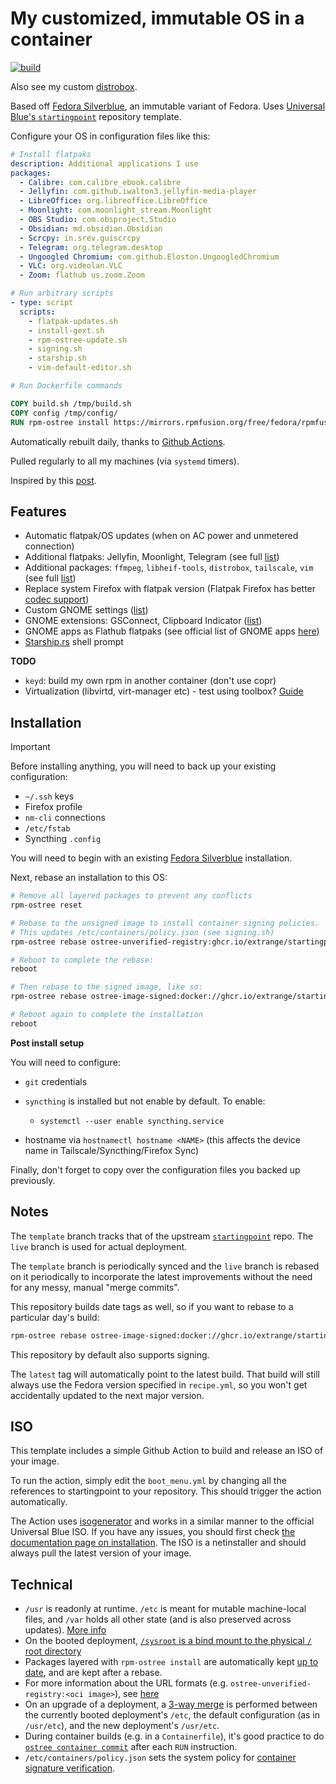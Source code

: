 # My customized, immutable OS in a container

[![build]][build-yml]

 Also see my custom [distrobox].

Based off [Fedora Silverblue], an immutable variant of Fedora. Uses [Universal Blue's `startingpoint`][startingpoint] repository template.

Configure your OS in configuration files like this:

```yaml
# Install flatpaks
description: Additional applications I use
packages:
  - Calibre: com.calibre_ebook.calibre
  - Jellyfin: com.github.iwalton3.jellyfin-media-player
  - LibreOffice: org.libreoffice.LibreOffice
  - Moonlight: com.moonlight_stream.Moonlight
  - OBS Studio: com.obsproject.Studio
  - Obsidian: md.obsidian.Obsidian
  - Scrcpy: in.srev.guiscrcpy
  - Telegram: org.telegram.desktop
  - Ungoogled Chromium: com.github.Eloston.UngoogledChromium
  - VLC: org.videolan.VLC
  - Zoom: flathub us.zoom.Zoom
```

```yaml
# Run arbitrary scripts
- type: script
  scripts:
    - flatpak-updates.sh
    - install-gext.sh
    - rpm-ostree-update.sh
    - signing.sh
    - starship.sh
    - vim-default-editor.sh
```

```dockerfile
# Run Dockerfile commands

COPY build.sh /tmp/build.sh
COPY config /tmp/config/
RUN rpm-ostree install https://mirrors.rpmfusion.org/free/fedora/rpmfusion-free-release-$(rpm -E %fedora).noarch.rpm https://mirrors.rpmfusion.org/nonfree/fedora/rpmfusion-nonfree-release-$(rpm -E %fedora).noarch.rpm
```
Automatically rebuilt daily, thanks to [Github Actions].

Pulled regularly to all my machines (via `systemd` timers).

Inspired by this [post].

## Features

- Automatic flatpak/OS updates (when on AC power and unmetered connection)
- Additional flatpaks: Jellyfin, Moonlight, Telegram (see full [list][yafti])
- Additional packages: `ffmpeg`, `libheif-tools`, `distrobox`, `tailscale`, `vim` (see full [list][packages])
- Replace system Firefox with flatpak version (Flatpak Firefox has better [codec support])
- Custom GNOME settings ([list][yafti])
- GNOME extensions: GSConnect, Clipboard Indicator ([list][yafti])
- GNOME apps as Flathub flatpaks (see official list of GNOME apps [here][gnome-apps])
- [Starship.rs] shell prompt

**TODO**

- `keyd`: build my own rpm in another container (don't use copr)
- Virtualization (libvirtd, virt-manager etc) - test using toolbox? [Guide]

## Installation

> [!IMPORTANT]
> Before installing anything, you will need to back up your existing configuration:
>
> - `~/.ssh` keys
> - Firefox profile
> - `nm-cli` connections
> - `/etc/fstab`
> - Syncthing `.config`

You will need to begin with an existing [Fedora Silverblue] installation.

Next, rebase an installation to this OS:

```bash
# Remove all layered packages to prevent any conflicts
rpm-ostree reset

# Rebase to the unsigned image to install container signing policies.
# This updates /etc/containers/policy.json (see signing.sh)
rpm-ostree rebase ostree-unverified-registry:ghcr.io/extrange/startingpoint

# Reboot to complete the rebase:
reboot

# Then rebase to the signed image, like so:
rpm-ostree rebase ostree-image-signed:docker://ghcr.io/extrange/startingpoint

# Reboot again to complete the installation
reboot
```

**Post install setup**

You will need to configure:

- `git` credentials
- `syncthing` is installed but not enable by default. To enable:

  - `systemctl --user enable syncthing.service`

- hostname via `hostnamectl hostname <NAME>` (this affects the device name in Tailscale/Syncthing/Firefox Sync)

Finally, don't forget to copy over the configuration files you backed up previously.

## Notes

The `template` branch tracks that of the upstream [`startingpoint`][startingpoint] repo. The `live` branch is used for actual deployment.

The `template` branch is periodically synced and the `live` branch is rebased on it periodically to incorporate the latest improvements without the need for any messy, manual "merge commits".

This repository builds date tags as well, so if you want to rebase to a particular day's build:

```bash
rpm-ostree rebase ostree-image-signed:docker://ghcr.io/extrange/startingpoint:20230403
```

This repository by default also supports signing.

The `latest` tag will automatically point to the latest build. That build will still always use the Fedora version specified in `recipe.yml`, so you won't get accidentally updated to the next major version.

## ISO

This template includes a simple Github Action to build and release an ISO of your image.

To run the action, simply edit the `boot_menu.yml` by changing all the references to startingpoint to your repository. This should trigger the action automatically.

The Action uses [isogenerator](https://github.com/ublue-os/isogenerator) and works in a similar manner to the official Universal Blue ISO. If you have any issues, you should first check [the documentation page on installation](https://universal-blue.org/installation/). The ISO is a netinstaller and should always pull the latest version of your image.

## Technical

- `/usr` is readonly at runtime. `/etc` is meant for mutable machine-local files, and `/var` holds all other state (and is also preserved across updates). [More info][filesystem-layout]
- On the booted deployment, [`/sysroot` is a bind mount to the physical `/` root directory][sysroot]
- Packages layered with `rpm-ostree install` are automatically kept [up to date], and are kept after a rebase.
- For more information about the URL formats (e.g. `ostree-unverified-registry:<oci image>`), see [here][url-format]
- On an upgrade of a deployment, a [3-way merge] is performed between the currently booted deployment's `/etc`, the default configuration (as in `/usr/etc`), and the new deployment's `/usr/etc`.
- During container builds (e.g. in a `Containerfile`), it's good practice to do [`ostree container commit`] after each `RUN` instruction.
- `/etc/containers/policy.json` sets the system policy for [container signature verification].

[startingpoint]: https://github.com/ublue-os/startingpoint
[build]: https://github.com/extrange/startingpoint/actions/workflows/build.yml/badge.svg
[build-yml]: https://github.com/extrange/startingpoint/actions/workflows/build.yml
[Github Actions]: https://docs.github.com/en/actions/learn-github-actions/understanding-github-actions
[Fedora Silverblue]: https://fedoraproject.org/silverblue/
[codec support]: https://docs.fedoraproject.org/en-US/fedora-silverblue/faq/#_how_can_i_play_more_videos_in_firefox_like_youtube
[post]: https://www.ypsidanger.com/building-your-own-fedora-silverblue-image/
[yafti]: config/files/usr/share/ublue-os/firstboot/yafti.yml
[packages]: config/recipe.yml
[Starship.rs]: https://starship.rs/
[url-format]: https://coreos.github.io/rpm-ostree/container/#url-format-for-ostree-native-containers
[filesystem-layout]: https://coreos.github.io/rpm-ostree/container/#filesystem-layout-model
[sysroot]: https://ostreedev.github.io/ostree/adapting-existing/#system-layout
[up to date]: https://docs.fedoraproject.org/en-US/iot/update-applications/#_updating_layered_packages
[3-way merge]: https://ostreedev.github.io/ostree/atomic-upgrades/#assembling-a-new-deployment-directory
[`ostree container commit`]: https://coreos.github.io/rpm-ostree/container/#using-ostree-container-commit
[container signature verification]: https://github.com/containers/image/blob/main/docs/containers-policy.json.5.md#policy-requirements
[distrobox]: https://github.com/extrange/my-distrobox
[gnome-apps]: https://apps.gnome.org/
[Guide]: https://github.com/89luca89/distrobox/blob/main/docs/posts/run_libvirt_in_distrobox.md